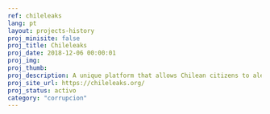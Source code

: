 ```yaml
---
ref: chileleaks
lang: pt
layout: projects-history
proj_minisite: false
proj_title: Chileleaks
proj_date: 2018-12-06 00:00:01
proj_img:
proj_thumb:
proj_description: A unique platform that allows Chilean citizens to alert cases of bribery in an anonymous and safe way.
proj_site_url: https://chileleaks.org/
proj_status: activo
category: "corrupcion"
---
```

